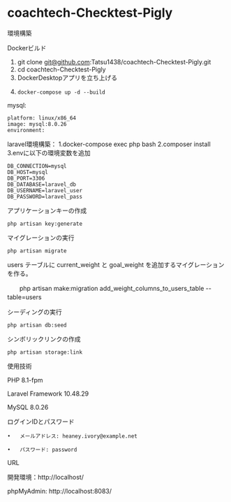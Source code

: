 # coachtech-Checktest-Pigly
環境構築

  Dockerビルド
  1. git clone git@github.com:Tatsu1438/coachtech-Checktest-Pigly.git
  2. cd coachtech-Checktest-Pigly
  3. DockerDesktopアプリを立ち上げる
  4.     docker-compose up -d --build

mysql:

    platform: linux/x86_64
    image: mysql:8.0.26
    environment:

laravel環境構築：
1.docker-compose exec php bash
2.composer install
3.envに以下の環境変数を追加

    DB_CONNECTION=mysql
    DB_HOST=mysql
    DB_PORT=3306
    DB_DATABASE=laravel_db
    DB_USERNAME=laravel_user
    DB_PASSWORD=laravel_pass

  アプリケーションキーの作成
  
    php artisan key:generate 

マイグレーションの実行
    
    php artisan migrate

users テーブルに current_weight と goal_weight を追加するマイグレーションを作る。

　　php artisan make:migration add_weight_columns_to_users_table --table=users
　　

シーディングの実行

    php artisan db:seed

シンボリックリンクの作成

    php artisan storage:link

使用技術

PHP 8.1-fpm

Laravel Framework 10.48.29

MySQL 8.0.26


ログインIDとパスワード

	•	メールアドレス: heaney.ivory@example.net

	•	パスワード: password

URL

開発環境：http://localhost/

phpMyAdmin: http://localhost:8083/
